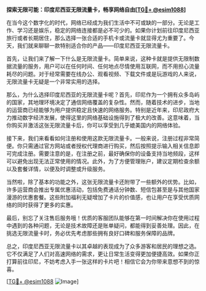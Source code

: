 **探索无限可能：印度尼西亚无限流量卡，畅享网络自由[[TG💪+ @esim1088](https://t.me/s/esim1088)]**

在当今这个数字化的时代，网络已经成为我们生活中不可或缺的一部分。无论是工作、学习还是娱乐，稳定的网络连接都是必不可少的。如果你计划前往印度尼西亚旅行或者长期居住，那么选择一张合适的手机卡或流量卡就显得尤为重要了。今天，我们就来聊聊一款特别适合你的产品——印度尼西亚无限流量卡。

首先，让我们来了解一下什么是无限流量卡。简单来说，这种卡就是提供无限制数据流量的服务，用户可以在任何时间、任何地点尽情使用互联网，而不用担心流量耗尽的问题。对于经常需要在线办公、观看视频、下载文件或是玩游戏的人来说，无限流量卡无疑是一个非常实用的选择。

那么，为什么选择印度尼西亚的无限流量卡呢？首先，印尼作为一个拥有众多岛屿的国家，其地理环境决定了通信网络覆盖的复杂性。然而，随着技术的进步，当地的运营商已经能够为用户提供稳定且快速的网络服务。特别是近年来，印尼政府大力推动数字经济发展，使得这里的网络基础设施得到了极大的改善。这意味着，当你购买并激活这张无限流量卡后，你可以享受到几乎媲美国内的网络体验。

接下来，我们来看看如何注册和使用这款无限流量卡。一般来说，注册过程非常简便。你只需通过官方网站或者授权代理商进行购买，然后按照提示输入相关信息即可完成注册。需要注意的是，在注册之前，最好确保你的设备支持当地频段，这样可以避免出现无法正常使用的情况。此外，为了方便管理账户，建议定期检查余额以及套餐详情，以便及时调整或升级服务。

当然啦，除了基本的功能之外，这张无限流量卡还附带了一些额外的优势。比如，许多运营商会推出专属优惠活动，包括免费通话分钟数、短信包甚至是与其他国家漫游的优惠套餐。这些附加福利无疑增加了卡片的价值感，也让用户在享受优质网络的同时获得了更多的实惠。

最后，别忘了关注售后服务哦！优质的客服团队能够在第一时间解决你在使用过程中遇到的各种问题，无论是技术故障还是账单疑问，都能得到妥善处理。因此，在挑选无限流量卡时，务必优先考虑那些拥有良好口碑和服务保障的品牌。

总之，印度尼西亚无限流量卡以其卓越的表现成为了众多游客和居民的理想之选。它不仅满足了人们对高速网络的需求，更让日常生活变得更加便捷高效。如果你正打算前往印尼，不妨考虑入手一张这样的卡片吧！相信它会为你带来意想不到的惊喜。

[[TG💪+ @esim1088](https://t.me/s/esim1088) ![Image](https://i.postimg.cc/4NQfJmqS/Snipaste-2025-05-13-00-14-12.png)]